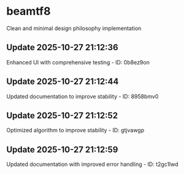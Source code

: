 # beamtf8
Clean and minimal design philosophy implementation

## Update 2025-10-27 21:12:36
Enhanced UI with comprehensive testing - ID: 0b8ez9on


## Update 2025-10-27 21:12:44
Updated documentation to improve stability - ID: 8958bmv0


## Update 2025-10-27 21:12:52
Optimized algorithm to improve stability - ID: gtjvawgp


## Update 2025-10-27 21:12:59
Updated documentation with improved error handling - ID: t2gc1lwd

